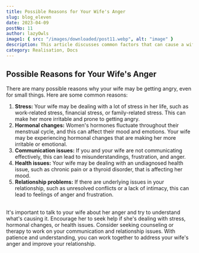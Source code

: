 ```yaml
---
title: Possible Reasons for Your Wife's Anger
slug: blog_eleven
date: 2023-04-09
postNo: 11
author: lazyOwls
image1: { src: "/images/downloaded/post11.webp", alt: "image" }
description: This article discusses common factors that can cause a wife to feel angry, such as stress, hormones, communication problems, health issues, and relationship problems. It recommends that partners openly communicate and seek counseling or therapy when necessary to address the root causes of anger and improve their relationship.
category: Realisation, Docs
---
```


## Possible Reasons for Your Wife's Anger

There are many possible reasons why your wife may be getting angry, even for small things. Here are some common reasons:

1. **Stress:** Your wife may be dealing with a lot of stress in her life, such as work-related stress, financial 
   stress, or family-related stress. This can make her more irritable and prone to getting angry.
2. **Hormonal changes:** Women's hormones fluctuate throughout their menstrual cycle, and this can affect their mood 
   and emotions. Your wife may be experiencing hormonal changes that are making her more irritable or emotional.
3. **Communication issues:** If you and your wife are not communicating effectively, this can lead to misunderstandings, frustration, and anger.
4. **Health issues:** Your wife may be dealing with an undiagnosed health issue, such as chronic pain or a thyroid disorder, that is affecting her mood.
5. **Relationship problems:** If there are underlying issues in your relationship, such as unresolved conflicts or a lack of intimacy, this can lead to feelings of anger and frustration.

<br>
It's important to talk to your wife about her anger and try to understand what's causing it. Encourage her to seek help if she's dealing with stress, hormonal changes, or health issues. Consider seeking counseling or therapy to work on your communication and relationship issues. With patience and understanding, you can work together to address your wife's anger and improve your relationship.
